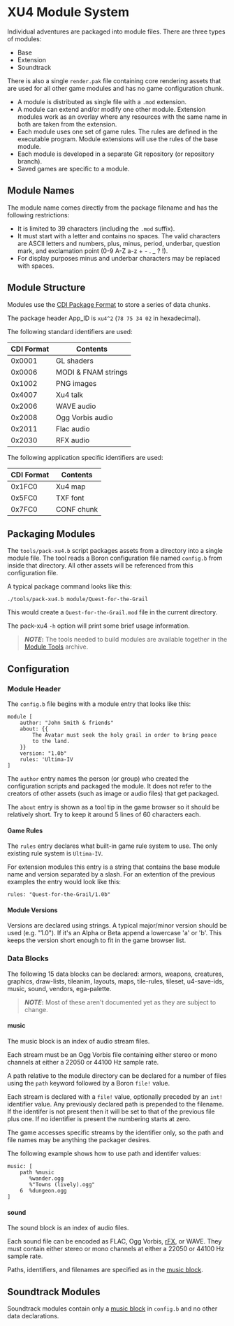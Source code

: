 XU4 Module System
=================

Individual adventures are packaged into module files.
There are three types of modules:

* Base
* Extension
* Soundtrack

There is also a single `render.pak` file containing core rendering assets that
are used for all other game modules and has no game configuration chunk.

* A module is distributed as single file with a `.mod` extension.
* A module can extend and/or modify one other module.  Extension modules work
  as an overlay where any resources with the same name in both are taken from
  the extension.
* Each module uses one set of game rules.  The rules are defined in the
  executable program.  Module extensions will use the rules of the base module.
* Each module is developed in a separate Git repository (or repository branch).
* Saved games are specific to a module.


Module Names
------------

The module name comes directly from the package filename and has the following
restrictions:

* It is limited to 39 characters (including the `.mod` suffix).
* It must start with a letter and contains no spaces. The valid characters are
  ASCII letters and numbers, plus, minus, period, underbar, question mark, and
  exclamation point (0-9 A-Z a-z + - . _ ? !).
* For display purposes minus and underbar characters may be replaced with
  spaces.


Module Structure
----------------

Modules use the [CDI Package Format] to store a series of data chunks.

The package header App_ID is `xu4^2` (`78 75 34 02` in hexadecimal).

The following standard identifiers are used:

CDI Format | Contents
-----------|-------------------
0x0001     | GL shaders
0x0006     | MODI & FNAM strings
0x1002     | PNG images
0x4007     | Xu4 talk
0x2006     | WAVE audio
0x2008     | Ogg Vorbis audio
0x2011     | Flac audio
0x2030     | RFX audio

The following application specific identifiers are used:

CDI Format | Contents
-----------|-----------
0x1FC0     | Xu4 map
0x5FC0     | TXF font
0x7FC0     | CONF chunk


Packaging Modules
-----------------

The `tools/pack-xu4.b` script packages assets from a directory into a single
module file.  The tool reads a Boron configuration file named `config.b` from
inside that directory.  All other assets will be referenced from this
configuration file.

A typical package command looks like this:

    ./tools/pack-xu4.b module/Quest-for-the-Grail

This would create a `Quest-for-the-Grail.mod` file in the current directory.

The pack-xu4 `-h` option will print some brief usage information.

> **_NOTE_:** The tools needed to build modules are available together in the
[Module Tools] archive.


Configuration
-------------

### Module Header

The `config.b` file begins with a module entry that looks like this:

```
module [
    author: "John Smith & friends"
    about: {{
        The Avatar must seek the holy grail in order to bring peace
        to the land.
    }}
    version: "1.0b"
    rules: 'Ultima-IV
]
```

The `author` entry names the person (or group) who created the configuration
scripts and packaged the module.  It does not refer to the creators of other
assets (such as image or audio files) that get packaged.

The `about` entry is shown as a tool tip in the game browser so it should
be relatively short.  Try to keep it around 5 lines of 60 characters each.

#### Game Rules

The `rules` entry declares what built-in game rule system to use.
The only existing rule system is `Ultima-IV`.

For extension modules this entry is a string that contains the base
module name and version separated by a slash.  For an extention of the
previous examples the entry would look like this:

    rules: "Quest-for-the-Grail/1.0b"

#### Module Versions

Versions are declared using strings.  A typical major/minor version should
be used (e.g. "1.0").  If it's an Alpha or Beta append a lowercase 'a' or 'b'.
This keeps the version short enough to fit in the game browser list.


### Data Blocks

The following 15 data blocks can be declared: armors, weapons, creatures,
graphics, draw-lists, tileanim, layouts, maps, tile-rules, tileset,
u4-save-ids, music, sound, vendors, ega-palette.

> **_NOTE_:** Most of these aren't documented yet as they are subject to change.


#### music

The music block is an index of audio stream files.

Each stream must be an Ogg Vorbis file containing either stereo or mono
channels at either a 22050 or 44100 Hz sample rate.

A path relative to the module directory can be declared for a number of files
using the `path` keyword followed by a Boron `file!` value.

Each stream is declared with a `file!` value, optionally preceded by an
`int!` identifier value.  Any previously declared path is prepended to the
filename.  If the identifer is not present then it will be set to that of
the previous file plus one.  If no identifier is present the numbering starts
at zero.

The game accesses specific streams by the identifier only, so the path and
file names may be anything the packager desires.

The following example shows how to use path and identifer values:

    music: [
        path %music
           %wander.ogg
           %"Towns (lively).ogg"
        6  %dungeon.ogg
    ]


#### sound

The sound block is an index of audio files.

Each sound file can be encoded as FLAC, Ogg Vorbis, [rFX], or WAVE.
They must contain either stereo or mono channels at either a 22050 or
44100 Hz sample rate.

Paths, identifiers, and filenames are specified as in the [music block](#music).


Soundtrack Modules
------------------

Soundtrack modules contain only a [music block](#music) in `config.b` and
no other data declarations.


[CDI Package Format]: https://urlan.sourceforge.net/cdi-spec.html
[Module Tools]: https://xu4.sourceforge.net/download.php#devel
[rFX]: https://raylibtech.itch.io/rfxgen
